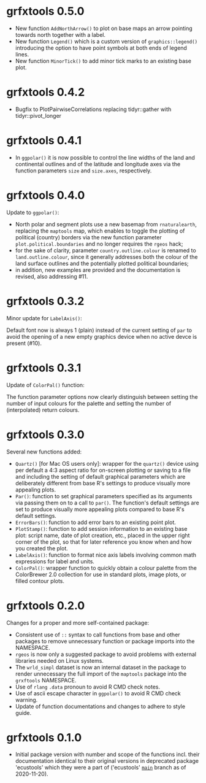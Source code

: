 # grfxtools 0.5.0

* New function `AddNorthArrow()` to plot on base maps an arrow pointing towards
  north together with a label.
* New function `Legend()` which is a custom version of `graphics::legend()`
  introducing the option to have point symbols at both ends of legend lines.
* New function `MinorTick()` to add minor tick marks to an existing base plot.

# grfxtools 0.4.2

* Bugfix to PlotPairwiseCorrelations replacing tidyr::gather with tidyr::pivot_longer

# grfxtools 0.4.1

* In `ggpolar()` it is now possible to control the line widths of the land and
  continental outlines and of the latitude and longitude axes via the function
  parameters `size` and `size.axes`, respectively.

# grfxtools 0.4.0

Update to `ggpolar()`:

* North polar and segment plots use a new basemap from `rnaturalearth`,
  replacing the `maptools` map, which enables to toggle the plotting of political
  (country) borders via the new function parameter `plot.political.boundaries`
  and no longer requires the `rgeos` hack;
* for the sake of clarity, parameter `country.outline.colour` is renamed to
  `land.outline.colour`, since it generally addresses both the colour of the
  land surface outlines and the potentially plotted political boundaries;
* in addition, new examples are provided and the documentation is revised, also
  addressing #11.

# grfxtools 0.3.2

Minor update for `LabelAxis()`: 

Default font now is always 1 (plain) instead of the current setting of `par` to
avoid the opening of a new empty graphics device when no active devce is present
(#10).

# grfxtools 0.3.1

Update of `ColorPal()` function:

The function parameter options now clearly distinguish between setting the
number of input colours for the palette and setting the number of (interpolated)
return colours.

# grfxtools 0.3.0

Several new functions added:

* `Quartz()` [for Mac OS users only]: wrapper for the `quartz()` device using
  per default a 4:3 aspect ratio for on-screen plotting or saving to a file and
  including the setting of default graphical parameters which are deliberately
  different from base R's settings to produce visually more appealing plots.
* `Par()`: function to set graphical parameters specified as its arguments via
  passing them on to a call to `par()`. The function's default settings are set
  to produce visually more appealing plots compared to base R's default
  settings.
* `ErrorBars()`: function to add error bars to an existing point plot.
* `PlotStamp()`: function to add session information to an existing base plot:
  script name, date of plot creation, etc., placed in the upper right corner of
  the plot, so that for later reference you know when and how you created the
  plot.
* `LabelAxis()`: function to format nice axis labels involving common math
  expressions for label and units.
* `ColorPal()`: wrapper function to quickly obtain a colour palette from the
  ColorBrewer 2.0 collection for use in standard plots, image plots, or filled
  contour plots.

# grfxtools 0.2.0

Changes for a proper and more self-contained package:

* Consistent use of `::` syntax to call functions from base and other packages
  to remove unnecessary function or package imports into the NAMESPACE.
* `rgeos` is now only a suggested package to avoid problems with external
  libraries needed on Linux systems.
* The `wrld_simpl` dataset is now an internal dataset in the package to render
  unnecessary the full import of the `maptools` package into the `grxftools`
  NAMESPACE.
* Use of `rlang` `.data` pronoun to avoid R CMD check notes.
* Use of ascii escape character in `ggpolar()` to avoid R CMD check warning.
* Update of function documentations and changes to adhere to style guide.

# grfxtools 0.1.0

* Initial package version with number and scope of the functions incl. their
  documentation identical to their original versions in deprecated package
  'ecustools' which they were a part of ('ecustools'
  [`main`](https://github.com/EarthSystemDiagnostics/ecustools/tree/master)
  branch as of 2020-11-20).
